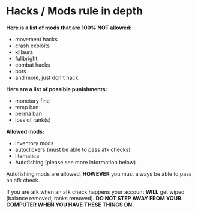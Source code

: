 # Hacks / Mods rule in depth

**Here is a list of mods that are 100% NOT allowed:**

* movement hacks
* crash exploits
* killaura
* fullbright
* combat hacks
* bots
* and more, just don't hack.

**Here are a list of possible punishments:**

* monetary fine
* temp ban
* perma ban
* loss of rank(s)

**Allowed mods:**

* inventory mods
* autoclickers (must be able to pass afk checks)
* litematica
* Autofishing (please see more information below)

Autofishing mods are allowed, **HOWEVER** you must always be able to pass an afk check.&#x20;

If you are afk when an afk check happens your account **WILL** get wiped (balance removed, ranks removed). **DO NOT STEP AWAY FROM YOUR COMPUTER WHEN YOU HAVE THESE THINGS ON.**
